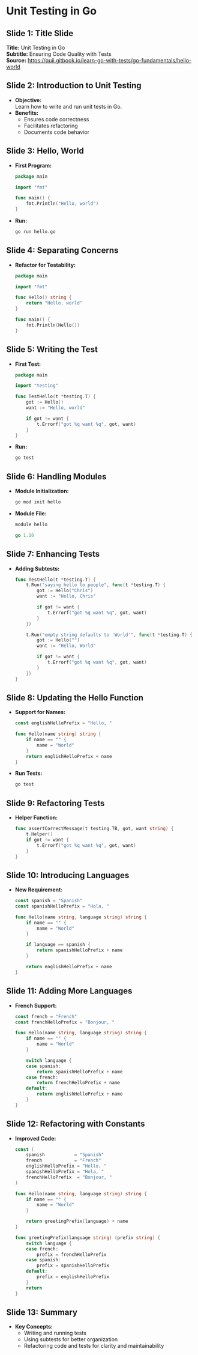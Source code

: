 
# Unit Testing in Go

## Slide 1: Title Slide
**Title:** Unit Testing in Go  
**Subtitle:** Ensuring Code Quality with Tests  
**Source:** https://quii.gitbook.io/learn-go-with-tests/go-fundamentals/hello-world

## Slide 2: Introduction to Unit Testing
- **Objective:**  
  Learn how to write and run unit tests in Go.
- **Benefits:**  
  - Ensures code correctness
  - Facilitates refactoring
  - Documents code behavior

## Slide 3: Hello, World
- **First Program:**
  ```go
  package main

  import "fmt"

  func main() {
      fmt.Println("Hello, world")
  }
  ```
- **Run:**  
  ```sh
  go run hello.go
  ```

## Slide 4: Separating Concerns
- **Refactor for Testability:**
  ```go
  package main

  import "fmt"

  func Hello() string {
      return "Hello, world"
  }

  func main() {
      fmt.Println(Hello())
  }
  ```

## Slide 5: Writing the Test
- **First Test:**
  ```go
  package main

  import "testing"

  func TestHello(t *testing.T) {
      got := Hello()
      want := "Hello, world"

      if got != want {
          t.Errorf("got %q want %q", got, want)
      }
  }
  ```
- **Run:**  
  ```sh
  go test
  ```

## Slide 6: Handling Modules
- **Module Initialization:**
  ```sh
  go mod init hello
  ```
- **Module File:**
  ```go
  module hello

  go 1.16
  ```

## Slide 7: Enhancing Tests
- **Adding Subtests:**
  ```go
  func TestHello(t *testing.T) {
      t.Run("saying hello to people", func(t *testing.T) {
          got := Hello("Chris")
          want := "Hello, Chris"

          if got != want {
              t.Errorf("got %q want %q", got, want)
          }
      })

      t.Run("empty string defaults to 'World'", func(t *testing.T) {
          got := Hello("")
          want := "Hello, World"

          if got != want {
              t.Errorf("got %q want %q", got, want)
          }
      })
  }
  ```

## Slide 8: Updating the Hello Function
- **Support for Names:**
  ```go
  const englishHelloPrefix = "Hello, "

  func Hello(name string) string {
      if name == "" {
          name = "World"
      }
      return englishHelloPrefix + name
  }
  ```
- **Run Tests:**  
  ```sh
  go test
  ```

## Slide 9: Refactoring Tests
- **Helper Function:**
  ```go
  func assertCorrectMessage(t testing.TB, got, want string) {
      t.Helper()
      if got != want {
          t.Errorf("got %q want %q", got, want)
      }
  }
  ```

## Slide 10: Introducing Languages
- **New Requirement:**
  ```go
  const spanish = "Spanish"
  const spanishHelloPrefix = "Hola, "

  func Hello(name string, language string) string {
      if name == "" {
          name = "World"
      }

      if language == spanish {
          return spanishHelloPrefix + name
      }

      return englishHelloPrefix + name
  }
  ```

## Slide 11: Adding More Languages
- **French Support:**
  ```go
  const french = "French"
  const frenchHelloPrefix = "Bonjour, "

  func Hello(name string, language string) string {
      if name == "" {
          name = "World"
      }

      switch language {
      case spanish:
          return spanishHelloPrefix + name
      case french:
          return frenchHelloPrefix + name
      default:
          return englishHelloPrefix + name
      }
  }
  ```

## Slide 12: Refactoring with Constants
- **Improved Code:**
  ```go
  const (
      spanish           = "Spanish"
      french            = "French"
      englishHelloPrefix = "Hello, "
      spanishHelloPrefix = "Hola, "
      frenchHelloPrefix  = "Bonjour, "
  )

  func Hello(name string, language string) string {
      if name == "" {
          name = "World"
      }

      return greetingPrefix(language) + name
  }

  func greetingPrefix(language string) (prefix string) {
      switch language {
      case french:
          prefix = frenchHelloPrefix
      case spanish:
          prefix = spanishHelloPrefix
      default:
          prefix = englishHelloPrefix
      }
      return
  }
  ```

## Slide 13: Summary
- **Key Concepts:**
  - Writing and running tests
  - Using subtests for better organization
  - Refactoring code and tests for clarity and maintainability
